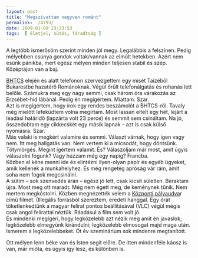 ```yaml
---
layout: post
title: "Megszívattam negyven románt"
permalink:  /4793/ 
date: 2009-01-09 23:23:53
tags:  [ életjel, sütés, fáradtság ] 
---
```

A legtöbb ismerősöm szerint minden jól megy. Legalábbis a felszínen. Pedig mélyebben csúnya gondok voltak/vannak az elmúlt hetekben. Azért nem esünk pánikba, mert egész mélyen minden teljesen stabil és szép. Középtájon van a baj.

<a href="http://bhtcs.rmse.hu">BHTCS</a> elején és alatt telefonon szervezgettem egy misét Taizéből Bukarestbe hazatérő Románoknak. Végül őrült telefonálgatás és rohanás lett belőle. Számukra meg egy nagy semmi, csak három óra várakozás az Erzsébet-híd lábánál. Pedig én megígértem. Miattam. Szar.  
 Azt is megígértem, hogy írok egy rendes beszámolót a BHTCS-ről. Tavaly még mielőtt lefeküdtem volna megírtam. Most lassan eltelt egy hét, lejárt a leadási határidő (lapzárta volt 23 perce) és semmit sem csináltam. Na jó, összedobtam egy cikkecskét egy másik lapnak – azt is csak külső nyomásra. Szar.  
 Más valaki is megkért valamire és semmi. Választ várnak, hogy igen vagy nem. Itt meg hallgatás van. Nem vertem ki a micsodát, hogy döntsünk. Tötymörgés. Megint ígértem valamit. És? Válaszoljam már most, amit úgyis válaszolni fogunk? Vagy húzzam még egy napig? Francba.  
 Közben el kéne menni ide és elintézni ilyen-olyan papír és egyéb ügyeket, amik kellenek a munkahelyhez. És még rengeteg apróság vár rám, amit soha nem fogok megcsinálni.  
 A sütim – sok szenvedés árán – egész jó lett, csak kicsit sületlen. Beraktam újra. Most meg ott maradt. Még nem égett meg, de keménynek tűnik. Nem mertem megkóstolni. Közben megnézették velem a <a href="http://www.imdb.com/title/tt0140888/">Központi pályaudva</a>r című filmet. (Illegális forrásból szereztem, eredeti hanggal. Egy órát töketlenkedtünk a magyar felirat pontos beállításával (VLC) végül mégis csak angol felirattal néztük. Ráadásul a film sem volt jó.  
 És mindenki megígéri, hogy legközelebb azt nézik meg amit én javaslok; legközelebb elmegyünk kirándulni; legközelebb elmosogat majd maga után. Ismerem a legközelebbeket. Öt év szeminárium sok mindenre megtanított.

Ott mélyen lenn béke van és Isten segít előre. De itten mindenféle káosz is van, már mióta, és úgyis így lesz, és különben is.

&nbsp;

